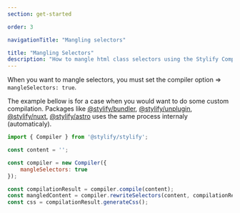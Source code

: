 ```yaml
---
section: get-started

order: 3

navigationTitle: "Mangling selectors"

title: "Mangling Selectors"
description: "How to mangle html class selectors using the Stylify Compiler."
---
```


When you want to mangle selectors, you must set the compiler option => `mangleSelectors: true`.

The example bellow is for a case when you would want to do some custom compilation.
Packages like [@stylify/bundler](/docs/bundler), [@stylify/unplugin](/docs/unplugin), [@stylify/nuxt](/docs/nuxt), [@stylify/astro](/docs/astro) uses the same process internaly (automaticaly).

```js
import { Compiler } from '@stylify/stylify';

const content = '';

const compiler = new Compiler({
	mangleSelectors: true
});

const compilationResult = compiler.compile(content);
const mangledContent = compiler.rewriteSelectors(content, compilationResult);
const css = compilationResult.generateCss();
```
